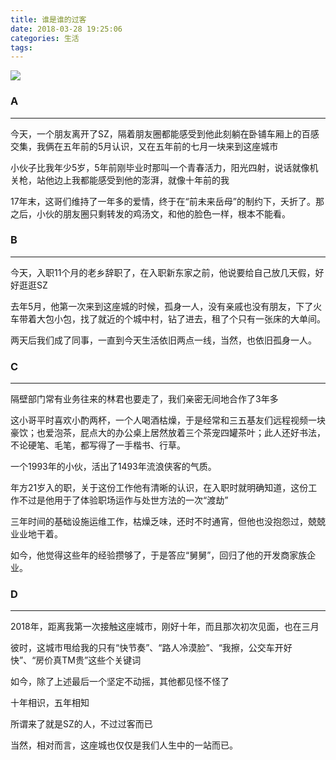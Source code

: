```yaml
---
title: 谁是谁的过客
date: 2018-03-28 19:25:06
categories: 生活
tags:
---
```


![](http://p7wcdketk.bkt.clouddn.com/18-5-3/91335901.jpg)

<!--more-->

### A ###
---

今天，一个朋友离开了SZ，隔着朋友圈都能感受到他此刻躺在卧铺车厢上的百感交集，我俩在五年前的5月认识，又在五年前的七月一块来到这座城市

小伙子比我年少5岁，5年前刚毕业时那叫一个青春活力，阳光四射，说话就像机关枪，站他边上我都能感受到他的澎湃，就像十年前的我

17年末，这哥们维持了一年多的爱情，终于在“前未来岳母”的制约下，夭折了。那之后，小伙的朋友圈只剩转发的鸡汤文，和他的脸色一样，根本不能看。

### B ###
---

今天，入职11个月的老乡辞职了，在入职新东家之前，他说要给自己放几天假，好好逛逛SZ

去年5月，他第一次来到这座城的时候，孤身一人，没有亲戚也没有朋友，下了火车带着大包小包，找了就近的个城中村，钻了进去，租了个只有一张床的大单间。

两天后我们成了同事，一直到今天生活依旧两点一线，当然，也依旧孤身一人。

### C ###
---

隔壁部门常有业务往来的林君也要走了，我们亲密无间地合作了3年多

这小哥平时喜欢小酌两杯，一个人喝酒枯燥，于是经常和三五基友们远程视频一块豪饮；也爱泡茶，屁点大的办公桌上居然放着三个茶宠四罐茶叶；此人还好书法，不论硬笔、毛笔，都写得了一手楷书、行草。

一个1993年的小伙，活出了1493年流浪侠客的气质。

年方21岁入的职，关于这份工作他有清晰的认识，在入职时就明确知道，这份工作不过是他用于了体验职场运作与处世方法的一次“渡劫”

三年时间的基础设施运维工作，枯燥乏味，还时不时通宵，但他也没抱怨过，兢兢业业地干着。

如今，他觉得这些年的经验攒够了，于是答应“舅舅”，回归了他的开发商家族企业。

### D ###
---

2018年，距离我第一次接触这座城市，刚好十年，而且那次初次见面，也在三月

彼时，这城市甩给我的只有“快节奏”、“路人冷漠脸”、“我擦，公交车开好快”、“房价真TM贵”这些个关键词

如今，除了上述最后一个坚定不动摇，其他都见怪不怪了

十年相识，五年相知

所谓来了就是SZ的人，不过过客而已

当然，相对而言，这座城也仅仅是我们人生中的一站而已。
